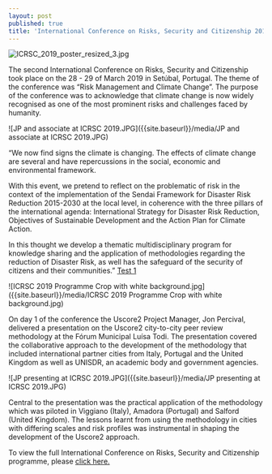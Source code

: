 ```yaml
---
layout: post
published: true
title: 'International Conference on Risks, Security and Citizenship 2019'
---
```

![ICRSC_2019_poster_resized_3.jpg]({{site.baseurl}}/media/ICRSC_2019_poster_resized_3.jpg)

The second International Conference on Risks, Security and Citizenship took place on the 28 - 29 of March 2019 in Setúbal, Portugal. The theme of the conference was “Risk Management and Climate Change”. The purpose of the conference was to acknowledge that climate change is now widely recognised as one of the most prominent risks and challenges faced by humanity.

![JP and associate at ICRSC 2019.JPG]({{site.baseurl}}/media/JP and associate at ICRSC 2019.JPG)

“We now find signs the climate is changing. The effects of climate change are several and have repercussions in the social, economic and environmental framework.

With this event, we pretend to reflect on the problematic of risk in the context of the implementation of the Sendai Framework for Disaster Risk Reduction 2015-2030 at the local level, in coherence with the three pillars of the international agenda: International Strategy for Disaster Risk Reduction, Objectives of Sustainable Development and the Action Plan for Climate Action.

In this thought we develop a thematic multidisciplinary program for knowledge sharing and the application of methodologies regarding the reduction of Disaster Risk, as well has the safeguard of the security of citizens and their communities.” [Test 1](http://www.smpcb.pt/icrsc2019/en/apresentacao.htm "Test 2")

![ICRSC 2019 Programme Crop with white background.jpg]({{site.baseurl}}/media/ICRSC 2019 Programme Crop with white background.jpg)

On day 1 of the conference the Uscore2 Project Manager, Jon Percival, delivered a presentation on the Uscore2 city-to-city peer review methodology at the Fórum Municipal Luísa Todi. The presentation covered the collaborative approach to the development of the methodology that included international partner cities from Italy, Portugal and the United Kingdom as well as UNISDR, an academic body and government agencies. 

![JP presenting at ICRSC 2019.JPG]({{site.baseurl}}/media/JP presenting at ICRSC 2019.JPG)

Central to the presentation was the practical application of the methodology which was piloted in Viggiano (Italy), Amadora (Portugal) and Salford (United Kingdom). The lessons learnt from using the methodology in cities with differing scales and risk profiles was instrumental in shaping the development of the Uscore2 approach.

To view the full International Conference on Risks, Security and Citizenship programme, please [click here.](https://uscore2.eu/downloads/Programme_ICRSC2019.pdf)